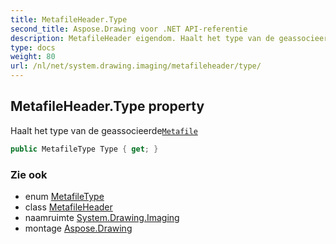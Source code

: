 ```yaml
---
title: MetafileHeader.Type
second_title: Aspose.Drawing voor .NET API-referentie
description: MetafileHeader eigendom. Haalt het type van de geassocieerdeMetafile
type: docs
weight: 80
url: /nl/net/system.drawing.imaging/metafileheader/type/
---
```

## MetafileHeader.Type property

Haalt het type van de geassocieerde[`Metafile`](../../metafile/)

```csharp
public MetafileType Type { get; }
```

### Zie ook

* enum [MetafileType](../../metafiletype/)
* class [MetafileHeader](../)
* naamruimte [System.Drawing.Imaging](../../metafileheader/)
* montage [Aspose.Drawing](../../../)


